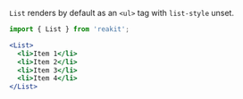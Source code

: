 `List` renders by default as an `<ul>` tag with `list-style` unset.

```jsx
import { List } from 'reakit';

<List>
  <li>Item 1</li>
  <li>Item 2</li>
  <li>Item 3</li>
  <li>Item 4</li>
</List>
```
